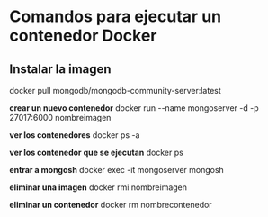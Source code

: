 # Comandos para ejecutar un contenedor Docker
## Instalar la imagen

docker pull mongodb/mongodb-community-server:latest


**crear un nuevo contenedor**
docker run --name mongoserver -d -p 27017:6000 nombreimagen

**ver los contenedores**
docker ps -a

**ver los contenedor que se ejecutan**
docker ps

**entrar a mongosh**
docker exec -it mongoserver mongosh

**eliminar una imagen**
docker rmi nombreimagen

**eliminar un contenedor**
docker rm nombrecontenedor





